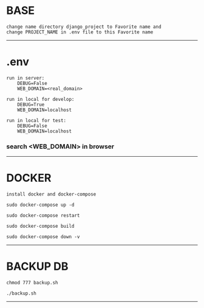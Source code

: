 # BASE
```
change name directory django_project to Favorite name and 
change PROJECT_NAME in .env file to this Favorite name
```

***

# .env
```
run in server:
    DEBUG=False
    WEB_DOMAIN=<real_domain>

run in local for develop:
    DEBUG=True
    WEB_DOMAIN=localhost

run in local for test:
    DEBUG=False
    WEB_DOMAIN=localhost
```
### search <WEB_DOMAIN> in browser 


***

# DOCKER
```
install docker and docker-compose

sudo docker-compose up -d

sudo docker-compose restart

sudo docker-compose build

sudo docker-compose down -v
```

***

# BACKUP DB
```
chmod 777 backup.sh

./backup.sh
```

***
